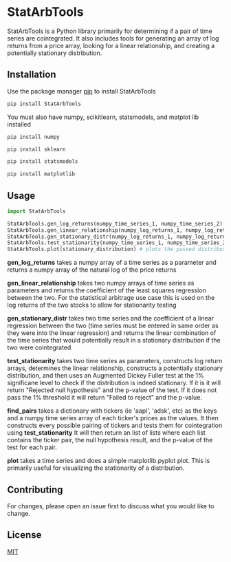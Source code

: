 # StatArbTools

StatArbTools is a Python library primarily for determining if a pair of time series are cointegrated.
It also includes tools for generating an array of log returns from a price array, looking for a linear relationship,
and creating a potentially stationary distribution.

## Installation

Use the package manager [pip](https://pip.pypa.io/en/stable/) to install StatArbTools

```bash
pip install StatArbTools
```

You must also have numpy, scikitlearn, statsmodels, and matplot lib installed

```bash
pip install numpy
```

```bash
pip install sklearn
```

```bash
pip install statsmodels
```

```bash
pip install matplotlib
```

## Usage

```python
import StatArbTools

StatArbTools.gen_log_returns(numpy_time_series_1, numpy_time_series_2) # returns numpy arrays of the log returns for each time series
StatArbTools.gen_linear_relationship(numpy_log_returns_1, numpy_log_returns_2) # returns the coefficient from a linear regression between the two log returns arrays
StatArbTools.gen_stationary_distr(numpy_log_returns_1, numpy_log_returns_2, coefficient) # returns the linear combination of the two log returns arrays based on a linear regression coefficient
StatArbTools.test_stationarity(numpy_time_series_1, numpy_time_series_2) # returns "Rejected" if the null hypothesis of an Augmented Dickey Fuller test is rejected and "Failed to reject" otherwise. It also returns the p-value of the ADF test.
StatArbTools.plot(stationary_distribution) # plots the passed distribution
```

**gen_log_returns** takes a numpy array of a time series as a parameter and returns a numpy array of the natural log of the price returns

**gen_linear_relationship** takes two numpy arrays of time series as parameters and returns the coefficient of the least squares regression between the two.
For the statistical arbitrage use case this is used on the log returns of the two stocks to allow for stationarity testing

**gen_stationary_distr** takes two time series and the coefficient of a linear regression between the two (time series must be entered in same order as they were into the linear regression)
and returns the linear combination of the time series that would potentially result in a stationary distribution if the two were cointegrated

**test_stationarity** takes two time series as parameters, constructs log return arrays, determines the linear relationship, constructs a potentially stationary distribution,
and then uses an Augmented Dickey Fuller test at the 1% significane level to check if the distribution is indeed stationary. If it is it will return "Rejected null hypothesis" and the p-value of the test.
If it does not pass the 1% threshold it will return "Failed to reject" and the p-value.

**find_pairs** takes a dictionary with tickers (ie 'aapl', 'adsk', etc) as the keys and a numpy time series array of each ticker's prices as the values.
It then constructs every possible pairing of tickers and tests them for cointegration using **test_stationarity**
It will then return an list of lists where each list contains the ticker pair, the null hypothesis result, and the p-value of the test for each pair.

**plot** takes a time series and does a simple matplotlib.pyplot plot. This is primarily useful for visualizing the stationarity of a distribution.

## Contributing
For changes, please open an issue first to discuss what you would like to change.

## License
[MIT](https://choosealicense.com/licenses/mit/)